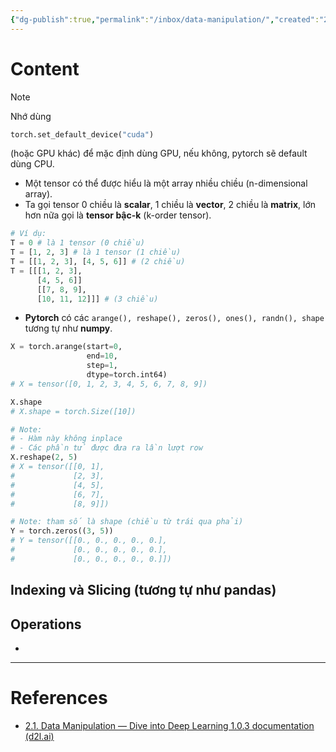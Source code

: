 ```yaml
---
{"dg-publish":true,"permalink":"/inbox/data-manipulation/","created":"2024-02-26T09:09:02.907+07:00","updated":"2024-02-26T10:01:42.095+07:00"}
---
```


# Content

>[!note]
>Nhớ dùng
>```python 
>torch.set_default_device("cuda")
>```
>(hoặc GPU khác) để mặc định dùng GPU, nếu không, pytorch sẽ default dùng CPU.

- Một tensor có thể được hiểu là một array nhiều chiều (n-dimensional array).
- Ta gọi tensor 0 chiều là **scalar**, 1 chiều là **vector**, 2 chiều là **matrix**, lớn hơn nữa gọi là **tensor bậc-k** (k-order tensor).
```python
# Ví dụ:
T = 0 # là 1 tensor (0 chiều)
T = [1, 2, 3] # là 1 tensor (1 chiều)
T = [[1, 2, 3], [4, 5, 6]] # (2 chiều)
T = [[[1, 2, 3],
	  [4, 5, 6]]
	  [[7, 8, 9],
	  [10, 11, 12]]] # (3 chiều)
``` 
- **Pytorch** có các  ```arange(), reshape(), zeros(), ones(), randn(), shape```  tương tự như **numpy**.
```python
X = torch.arange(start=0,
				 end=10,
				 step=1,
				 dtype=torch.int64)
# X = tensor([0, 1, 2, 3, 4, 5, 6, 7, 8, 9])

X.shape
# X.shape = torch.Size([10])

# Note:
# - Hàm này không inplace
# - Các phần tử được đưa ra lần lượt row
X.reshape(2, 5)
# X = tensor([[0, 1],
#             [2, 3],
#             [4, 5],
#             [6, 7],
#             [8, 9]])

# Note: tham số là shape (chiều từ trái qua phải)
Y = torch.zeros((3, 5))
# Y = tensor([[0., 0., 0., 0., 0.],
#             [0., 0., 0., 0., 0.],
#             [0., 0., 0., 0., 0.]])
```

## Indexing và Slicing (tương tự như pandas)

## Operations

- 

---

# References

- [2.1. Data Manipulation — Dive into Deep Learning 1.0.3 documentation (d2l.ai)](https://d2l.ai/chapter_preliminaries/ndarray.html)
